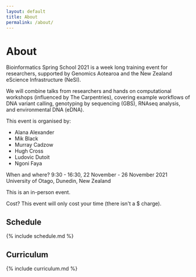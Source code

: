 ```yaml
---
layout: default
title: About
permalink: /about/
---
```


# About

Bioinformatics Spring School 2021 is a week long training event for researchers, supported by Genomics Aotearoa and the New Zealand eScience Infrastructure (NeSI).

We will combine talks from researchers and hands on computational workshops (influenced by The Carpentries), covering example workflows of DNA variant calling, genotyping by sequencing (GBS), RNAseq analysis, and environmental DNA (eDNA).

This event is organised by:

- Alana Alexander
- Mik Black
- Murray Cadzow
- Hugh Cross
- Ludovic Dutoit
- Ngoni Faya

When and where?
9:30 - 16:30, 22 November - 26 November 2021
University of Otago, Dunedin, New Zealand

This is an in-person event.

Cost?
This event will only cost your time (there isn't a $ charge).


## Schedule

{% include schedule.md %}


## Curriculum

{% include curriculum.md %}

